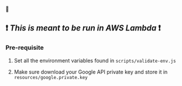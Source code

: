 :eyes:

## :exclamation: _This is meant to be run in AWS Lambda_ :exclamation:

### Pre-requisite

1. Set all the environment variables found in `scripts/validate-env.js`

2. Make sure download your Google API private key and store it in `resources/google.private.key`

